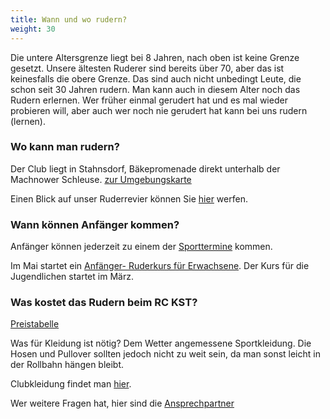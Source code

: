 ```yaml
---
title: Wann und wo rudern?
weight: 30
---
```


Die untere Altersgrenze liegt bei 8 Jahren, nach oben ist keine Grenze gesetzt. Unsere ältesten Ruderer sind bereits über 70, aber das ist keinesfalls die obere Grenze. Das sind auch nicht unbedingt Leute, die schon seit 30 Jahren rudern. Man kann auch in diesem Alter noch das Rudern erlernen.
Wer früher einmal gerudert hat und es mal wieder probieren will, aber auch wer noch nie gerudert hat kann bei uns rudern (lernen).

### Wo kann man  rudern?
Der Club liegt in Stahnsdorf, Bäkepromenade direkt unterhalb der Machnower Schleuse. [zur Umgebungskarte](#TODO)

Einen Blick auf unser Ruderrevier können Sie [hier](ruderrevier) werfen.

### Wann können Anfänger kommen?
Anfänger können jederzeit zu einem der [Sporttermine](../wochentermine) kommen.

Im Mai startet ein  [Anfänger- Ruderkurs für Erwachsene](/ausschreibungen/2025/anfaengerkurs). Der Kurs für die Jugendlichen startet im März.

### Was kostet das Rudern beim RC KST?
[Preistabelle](club/mitgliedschaft)

Was für Kleidung ist nötig?
Dem Wetter angemessene Sportkleidung. Die Hosen und Pullover sollten jedoch nicht zu weit sein, da man sonst leicht in der Rollbahn hängen bleibt.

Clubkleidung findet man [hier](../clubkleidung).

Wer weitere Fragen hat, hier sind die [Ansprechpartner](/club/vorstand)
